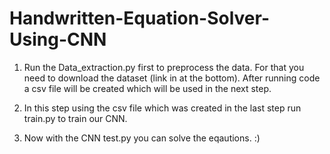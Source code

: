 # Handwritten-Equation-Solver-Using-CNN

1) Run the Data_extraction.py first to preprocess the data. For that you need to download the dataset (link in at the bottom).
After running code a csv file will be created which will be used in the next step.

2) In this step using the csv file which was created in the last step run train.py to train our CNN.

3) Now with the CNN test.py you can solve the eqautions. :)
